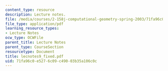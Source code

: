 ```yaml
---
content_type: resource
description: Lecture notes.
file: /media/courses/2-158j-computational-geometry-spring-2003/71fa96c0e5276c09c49003b35a106c0c_lecnotes9_fixed.pdf
file_type: application/pdf
learning_resource_types:
- Lecture Notes
ocw_type: OCWFile
parent_title: Lecture Notes
parent_type: CourseSection
resourcetype: Document
title: lecnotes9_fixed.pdf
uid: 71fa96c0-e527-6c09-c490-03b35a106c0c
---
```

